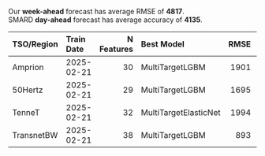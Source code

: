 
Our __week-ahead__ forecast has average RMSE of __4817__.  
SMARD __day-ahead__ forecast has average accuracy of __4135__. 
    
| TSO/Region   | Train Date   |   N Features | Best Model            |   RMSE |   TSO RMSE |
|:-------------|:-------------|-------------:|:----------------------|-------:|-----------:|
| Amprion      | 2025-02-21   |           30 | MultiTargetLGBM       |   1901 |       1769 |
| 50Hertz      | 2025-02-21   |           29 | MultiTargetLGBM       |   1695 |       4892 |
| TenneT       | 2025-02-21   |           32 | MultiTargetElasticNet |   1994 |       1391 |
| TransnetBW   | 2025-02-21   |           38 | MultiTargetLGBM       |    893 |       1105 |